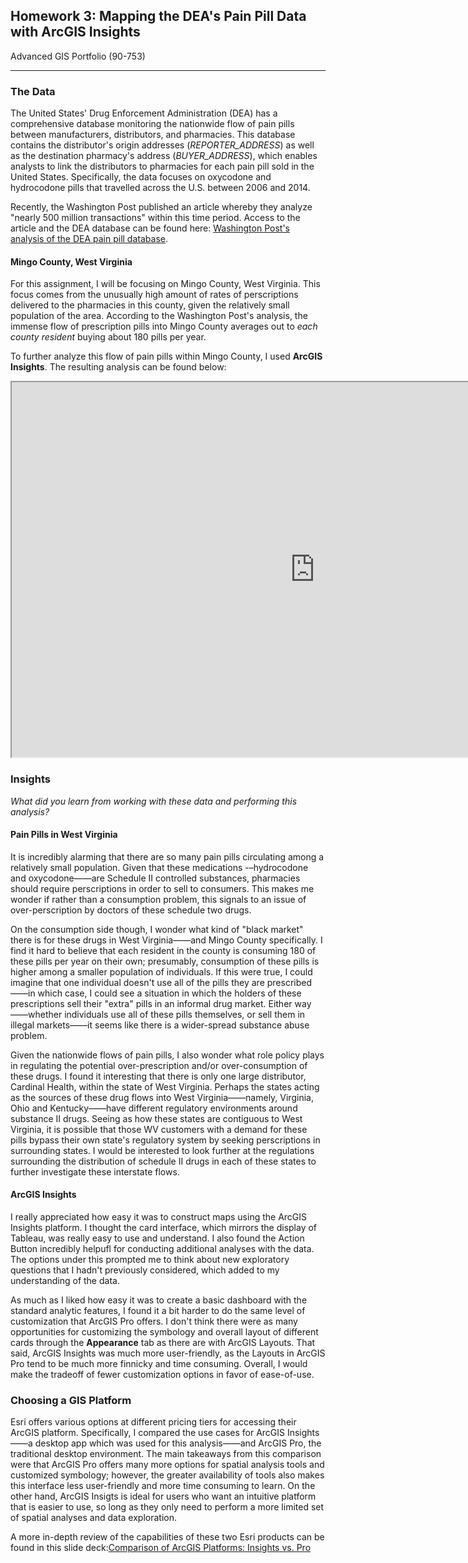 ## Homework 3: Mapping the DEA's Pain Pill Data with ArcGIS Insights
Advanced GIS Portfolio (90-753)

---
### The Data
The United States' Drug Enforcement Administration (DEA) has a comprehensive database monitoring the nationwide flow of pain pills between manufacturers, distributors, and pharmacies. This database contains the distributor's origin addresses (*REPORTER_ADDRESS*) as well as the destination pharmacy's address (*BUYER_ADDRESS*), which enables analysts to link the distributors to pharmacies for each pain pill sold in the United States. Specifically, the data focuses on oxycodone and hydrocodone pills that travelled across the U.S. between 2006 and 2014. 

Recently, the Washington Post published an article whereby they analyze "nearly 500 million transactions" within this time period. Access to the article and the DEA database can be found here: [Washington Post's analysis of the DEA pain pill database](https://www.washingtonpost.com/graphics/2019/investigations/dea-pain-pill-database/).

#### Mingo County, West Virginia
For this assignment, I will be focusing on Mingo County, West Virginia. This focus comes from the unusually high amount of rates of perscriptions delivered to the pharmacies in this county, given the relatively small population of the area. According to the Washington Post's analysis, the immense flow of prescription pills into Mingo County averages out to *each county resident* buying about 180 pills per year. 

To further analyze this flow of pain pills within Mingo County, I used **ArcGIS Insights**. The resulting analysis can be found below:
<iframe src="https://insights.arcgis.com/#/embed/fcb66ae589ec4d9f80b5db6acc4f5fbc" height="600px" width="970px" allowfullscreen></iframe>

### Insights
*What did you learn from working with these data and performing this analysis?*

#### Pain Pills in West Virginia
It is incredibly alarming that there are so many pain pills circulating among a relatively small population. Given that these medications -–hydrocodone and oxycodone——are Schedule II controlled substances, pharmacies should require perscriptions in order to sell to consumers. This makes me wonder if rather than a consumption problem, this signals to an issue of over-perscription by doctors of these schedule two drugs. 

On the consumption side though, I wonder what kind of "black market" there is for these drugs in West Virginia——and Mingo County specifically. I find it hard to believe that each resident in the county is consuming 180 of these pills per year on their own; presumably, consumption of these pills is higher among a smaller population of individuals. If this were true, I could imagine that one individual doesn't use all of the pills they are prescribed——in which case, I could see a situation in which the holders of these prescriptions sell their "extra" pills in an informal drug market. Either way——whether individuals use all of these pills themselves, or sell them in illegal markets——it seems like there is a wider-spread substance abuse problem. 

Given the nationwide flows of pain pills, I also wonder what role policy plays in regulating the potential over-prescription and/or over-consumption of these drugs. I found it interesting that there is only one large distributor, Cardinal Health, within the state of West Virginia. Perhaps the states acting as the sources of these drug flows into West Virginia——namely, Virginia, Ohio and Kentucky——have different regulatory environments around substance II drugs. Seeing as how these states are contiguous to West Virginia, it is possible that those WV customers with a demand for these pills bypass their own state's regulatory system by seeking perscriptions in surrounding states. I would be interested to look further at the regulations surrounding the distribution of schedule II drugs in each of these states to further investigate these interstate flows. 

#### ArcGIS Insights
I really appreciated how easy it was to construct maps using the ArcGIS Insights platform. I thought the card interface, which mirrors the display of Tableau, was really easy to use and understand. I also found the Action Button incredibly helpufl for conducting additional analyses with the data. The options under this prompted me to think about new exploratory questions that I hadn't previously considered, which added to my understanding of the data.

As much as I liked how easy it was to create a basic dashboard with the standard analytic features, I found it a bit harder to do the same level of customization that ArcGIS Pro offers. I don't think there were as many opportunities for customizing the symbology and overall layout of different cards through the **Appearance** tab as there are with ArcGIS Layouts. That said, ArcGIS Insights was much more user-friendly, as the Layouts in ArcGIS Pro tend to be much more finnicky and time consuming. Overall, I would make the tradeoff of fewer customization options in favor of ease-of-use.

### Choosing a GIS Platform
Esri offers various options at different pricing tiers for accessing their ArcGIS platform. Specifically, I compared the use cases for ArcGIS Insights——a desktop app which was used for this analysis——and ArcGIS Pro, the traditional desktop environment. The main takeaways from this comparison were that ArcGIS Pro offers many more options for spatial analysis tools and customized symbology; however, the greater availability of tools also makes this interface less user-friendly and more time consuming to learn. On the other hand, ArcGIS Insigts is ideal for users who want an intuitive platform that is easier to use, so long as they only need to perform a more limited set of spatial analyses and data exploration. 

A more in-depth review of the capabilities of these two Esri products can be found in this slide deck:[Comparison of ArcGIS Platforms: Insights vs. Pro](https://docs.google.com/presentation/d/10IlBQuDUNoY-P0Hq3TTImEu9luu7EiAdLwYfSMSLbUw/edit?usp=sharing)
